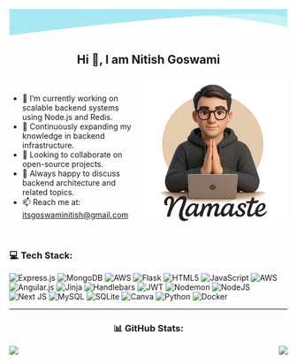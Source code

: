 <!--[![Ashutosh's github activity graph](https://github-readme-activity-graph.vercel.app/graph?username=nitishgoswami-git&theme=github-compact)]
-->
<!--
**nitishgoswami-git/nitishgoswami-git** is a ✨ _special_ ✨ repository because its `README.md` (this file) appears on your GitHub profile.

Here are some ideas to get you started:

- 🔭 I’m currently working on ...
- 🌱 I’m currently learning ...
- 👯 I’m looking to collaborate on ...
- 🤔 I’m looking for help with ...
- 💬 Ask me about ...
- 📫 How to reach me: ...
- 😄 Pronouns: ...
- ⚡ Fun fact: ...
<h2 align="center"><a href="https://git.io/typing-svg"><img src="https://readme-typing-svg.demolab.com?font=Fira+Code&pause=1000&width=435&lines=Hi+%2C+I+am+Nitish+Goswami;Nice+To+See+You+Here" alt="Typing SVG" /></a></h2>
-->





<img align = "center" src = "assets/banner.png" width="100%" height="50" />
<h2 align="center"> Hi 👋, I am Nitish Goswami</h2>
<img align="right" src="assets/1new2.png" width="270" alt="Nitish Goswami" />
<br>

- 🔭 I’m currently working on scalable backend systems using Node.js and Redis.  
- 🌱 Continuously expanding my knowledge in backend infrastructure.  
- 👯 Looking to collaborate on open-source projects.  
- 💬 Always happy to discuss backend architecture and related topics.  
- 📫 Reach me at: [itsgoswaminitish@gmail.com](mailto:itsgoswaminitish@gmail.com)

<br>

<h3> 💻 Tech Stack: </h3>


![Express.js](https://img.shields.io/badge/express.js-%23404d59.svg?style=flat-square&logo=express&logoColor=%2361DAFB) ![MongoDB](https://img.shields.io/badge/MongoDB-%234ea94b.svg?style=flat-square&logo=mongodb&logoColor=white) ![AWS](https://img.shields.io/badge/AWS-%23FF9900.svg?style=flat-square&logo=amazon-aws&logoColor=white) ![Flask](https://img.shields.io/badge/flask-%23000.svg?style=flat-square&logo=flask&logoColor=white) ![HTML5](https://img.shields.io/badge/html5-%23E34F26.svg?style=flat-square&logo=html5&logoColor=white) ![JavaScript](https://img.shields.io/badge/javascript-%23323330.svg?style=flat-square&logo=javascript&logoColor=%23F7DF1E) ![AWS](https://img.shields.io/badge/AWS-%23FF9900.svg?style=flat-square&logo=amazon-aws&logoColor=white) ![Angular.js](https://img.shields.io/badge/angular.js-%23E23237.svg?style=flat-square&logo=angularjs&logoColor=white) ![Jinja](https://img.shields.io/badge/jinja-white.svg?style=flat-square&logo=jinja&logoColor=black) ![Handlebars](https://img.shields.io/badge/Handlebars-%23000000?style=flat-square&logo=Handlebars.js&logoColor=white) ![JWT](https://img.shields.io/badge/JWT-black?style=flat-square&logo=JSON%20web%20tokens) ![Nodemon](https://img.shields.io/badge/NODEMON-%23323330.svg?style=flat-square&logo=nodemon&logoColor=%BBDEAD) ![NodeJS](https://img.shields.io/badge/node.js-6DA55F?style=flat-square&logo=node.js&logoColor=white) ![Next JS](https://img.shields.io/badge/Next-black?style=flat-square&logo=next.js&logoColor=white) ![MySQL](https://img.shields.io/badge/mysql-4479A1.svg?style=flat-square&logo=mysql&logoColor=white) ![SQLite](https://img.shields.io/badge/sqlite-%2307405e.svg?style=flat-square&logo=sqlite&logoColor=white) ![Canva](https://img.shields.io/badge/Canva-%2300C4CC.svg?style=flat-square&logo=Canva&logoColor=white) ![Python](https://img.shields.io/badge/python-3670A0?style=flat-square&logo=python&logoColor=ffdd54) ![Docker](https://img.shields.io/badge/docker-%230db7ed.svg?style=flat-square&logo=docker&logoColor=white)

<hr>
<h3 align = "center"> 📊 GitHub Stats: </h3>
<p>
  <img src="https://nirzak-streak-stats.vercel.app/?user=nitishgoswami-git&theme=transparent&hide_border=true" />
  <img align = "right" src="https://github-readme-stats.vercel.app/api/top-langs/?username=nitishgoswami-git&theme=transparent&hide_border=true&include_all_commits=true&count_private=true&size=compact" />
</p>



